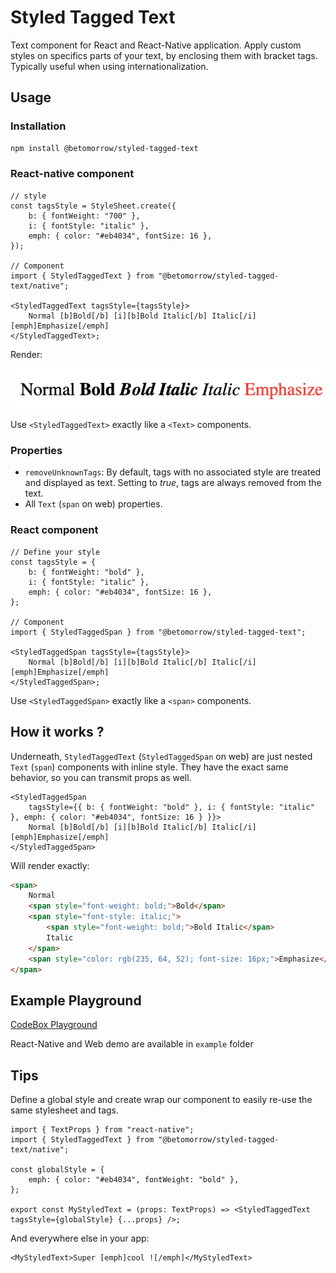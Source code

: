 # Styled Tagged Text

Text component for React and React-Native application. Apply custom styles on specifics parts of your text, by enclosing them with bracket tags. Typically useful when using internationalization.

## Usage

### Installation

```bash
npm install @betomorrow/styled-tagged-text
```

### React-native component

```tsx
// style
const tagsStyle = StyleSheet.create({
	b: { fontWeight: "700" },
	i: { fontStyle: "italic" },
	emph: { color: "#eb4034", fontSize: 16 },
});

// Component
import { StyledTaggedText } from "@betomorrow/styled-tagged-text/native";

<StyledTaggedText tagsStyle={tagsStyle}>
	Normal [b]Bold[/b] [i][b]Bold Italic[/b] Italic[/i] [emph]Emphasize[/emph]
</StyledTaggedText>;
```

Render:

![Render](https://github.com/BeTomorrow/styled-tagged-text/blob/main/asset/render.png?raw=true)

<!-- IMG -->

Use `<StyledTaggedText>` exactly like a `<Text>` components.

### Properties

- `removeUnknownTags`: By default, tags with no associated style are treated and displayed as text. Setting to _true_, tags are always removed from the text.
- All `Text` (`span` on web) properties.

### React component

```tsx
// Define your style
const tagsStyle = {
	b: { fontWeight: "bold" },
	i: { fontStyle: "italic" },
	emph: { color: "#eb4034", fontSize: 16 },
};

// Component
import { StyledTaggedSpan } from "@betomorrow/styled-tagged-text";

<StyledTaggedSpan tagsStyle={tagsStyle}>
	Normal [b]Bold[/b] [i][b]Bold Italic[/b] Italic[/i] [emph]Emphasize[/emph]
</StyledTaggedSpan>;
```

Use `<StyledTaggedSpan>` exactly like a `<span>` components.

## How it works ?

Underneath, `StyledTaggedText` (`StyledTaggedSpan` on web) are just nested `Text` (`span`) components with inline style. They have the exact same behavior, so you can transmit props as well.

```TSX
<StyledTaggedSpan
	tagsStyle={{ b: { fontWeight: "bold" }, i: { fontStyle: "italic" }, emph: { color: "#eb4034", fontSize: 16 } }}>
	Normal [b]Bold[/b] [i][b]Bold Italic[/b] Italic[/i] [emph]Emphasize[/emph]
</StyledTaggedSpan>
```

Will render exactly:

```html
<span>
	Normal
	<span style="font-weight: bold;">Bold</span>
	<span style="font-style: italic;">
		<span style="font-weight: bold;">Bold Italic</span>
		Italic
	</span>
	<span style="color: rgb(235, 64, 52); font-size: 16px;">Emphasize</span>
</span>
```

## Example Playground

[CodeBox Playground](https://codesandbox.io/s/styled-tagged-text-qb8gf?file=/src/App.tsx)

React-Native and Web demo are available in `example` folder

## Tips

Define a global style and create wrap our component to easily re-use the same stylesheet and tags.

```TSX
import { TextProps } from "react-native";
import { StyledTaggedText } from "@betomorrow/styled-tagged-text/native";

const globalStyle = {
	emph: { color: "#eb4034", fontWeight: "bold" },
};

export const MyStyledText = (props: TextProps) => <StyledTaggedText tagsStyle={globalStyle} {...props} />;
```

And everywhere else in your app:

```TSX
<MyStyledText>Super [emph]cool ![/emph]</MyStyledText>
```
